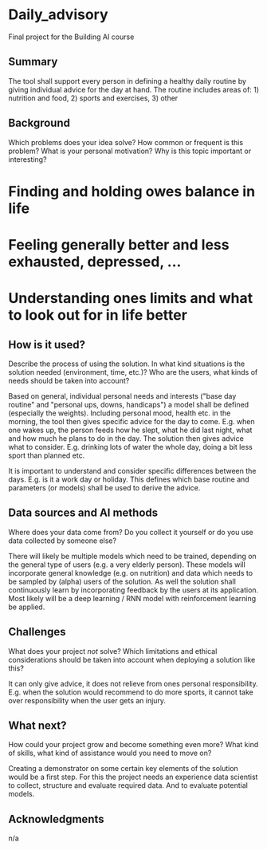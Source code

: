 # Daily_advisory

Final project for the Building AI course

## Summary

The tool shall support every person in defining a healthy daily routine by giving individual advice for the day at hand.
The routine includes areas of: 1) nutrition and food, 2) sports and exercises, 3) other


## Background

Which problems does your idea solve? How common or frequent is this problem? What is your personal motivation? Why is this topic important or interesting?

# Finding and holding owes balance in life
# Feeling generally better and less exhausted, depressed, ...
# Understanding ones limits and what to look out for in life better


## How is it used?

Describe the process of using the solution. In what kind situations is the solution needed (environment, time, etc.)? Who are the users, what kinds of needs should be taken into account?

Based on general, individual personal needs and interests ("base day routine" and "personal ups, downs, handicaps") a model shall be defined (especially the weights). Including personal mood, health etc. in the morning, the tool then gives specific advice for the day to come.
E.g. when one wakes up, the person feeds how he slept, what he did last night, what and how much he plans to do in the day.
The solution then gives advice what to consider. E.g. drinking lots of water the whole day, doing a bit less sport than planned etc.

It is important to understand and consider specific differences between the days. E.g. is it a work day or holiday.
This defines which base routine and parameters (or models) shall be used to derive the advice.


## Data sources and AI methods
Where does your data come from? Do you collect it yourself or do you use data collected by someone else?

There will likely be multiple models which need to be trained, depending on the general type of users (e.g. a very elderly person).
These models will incorporate general knowledge (e.g. on nutrition) and data which needs to be sampled by (alpha) users of the solution.
As well the solution shall continuously learn by incorporating feedback by the users at its application.
Most likely will be a deep learning / RNN model with reinforcement learning be applied.


## Challenges

What does your project _not_ solve? Which limitations and ethical considerations should be taken into account when deploying a solution like this?

It can only give advice, it does not relieve from ones personal responsibility.
E.g. when the solution would recommend to do more sports, it cannot take over responsibility when the user gets an injury.


## What next?

How could your project grow and become something even more? What kind of skills, what kind of assistance would you  need to move on? 

Creating a demonstrator on some certain key elements of the solution would be a first step.
For this the project needs an experience data scientist to collect, structure and evaluate required data. And to evaluate potential models.


## Acknowledgments

n/a
